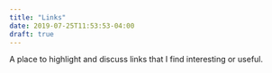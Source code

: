 ```yaml
---
title: "Links"
date: 2019-07-25T11:53:53-04:00
draft: true
---
```


A place to highlight and discuss links that I find interesting or useful.
